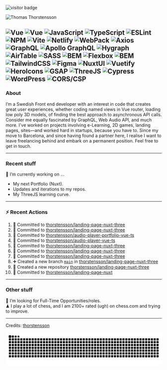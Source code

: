 <img src="https://visitor-badge.laobi.icu/badge?page_id=thorstensson" alt="visitor badge"/></p>

![Thomas Thorstensson](https://github.com/user-attachments/assets/ac4417b0-aae0-422a-b866-3b8120c2d6ff)

![Vue](https://img.shields.io/badge/NUXT-fffff?style=for-the-badge&color=000000)
![Vue](https://img.shields.io/badge/Vue-ffffff?style=for-the-badge&color=000000)
![JavaScript](https://img.shields.io/badge/JavaScript-ffffff?style=for-the-badge&color=000000)
![TypeScript](https://img.shields.io/badge/TypeScript-ffffff?style=for-the-badge&color=000000)
![ESLint](https://img.shields.io/badge/ESLint-ffffff?style=for-the-badge&color=000000)
![NPM](https://img.shields.io/badge/NPM-ffffff?style=for-the-badge&color=000000)
![Vite](https://img.shields.io/badge/Vite-ffffff?style=for-the-badge&color=000000)
![Netlify](https://img.shields.io/badge/Netlify-ffffff?style=for-the-badge&color=000000)
![WebPack](https://img.shields.io/badge/WebPack-ffffff?style=for-the-badge&color=000000)
![Axios](https://img.shields.io/badge/Axios-ffffff?style=for-the-badge&color=000000)
![GraphQL](https://img.shields.io/badge/GraphQL-ffffff?style=for-the-badge&color=000000)
![Apollo GraphQL](https://img.shields.io/badge/Apollo%20GraphQL-ffffff?style=for-the-badge&color=000000)
![Hygraph](https://img.shields.io/badge/Hygraph-ffffff?style=for-the-badge&color=000000)
![AirTable](https://img.shields.io/badge/AirTable-ffffff?style=for-the-badge&color=000000)
![SASS](https://img.shields.io/badge/SASS-ffffff?style=for-the-badge&color=000000)
![BEM](https://img.shields.io/badge/BEM-ffffff?style=for-the-badge&color=000000)
![Flexbox](https://img.shields.io/badge/Flexbox-ffffff?style=for-the-badge&color=000000)
![BEM](https://img.shields.io/badge/BEM-ffffff?style=for-the-badge&color=000000)
![TailwindCSS](https://img.shields.io/badge/TailwindCSS-ffffff?style=for-the-badge&color=000000)
![Figma](https://img.shields.io/badge/Figma-ffffff?style=for-the-badge&color=000000)
![NuxtUI](https://img.shields.io/badge/NuxtUI-ffffff?style=for-the-badge&color=000000)
![Vuetify](https://img.shields.io/badge/Vuetify-ffffff?style=for-the-badge&color=000000)
![HeroIcons](https://img.shields.io/badge/HeroIcons-ffffff?style=for-the-badge&color=000000)
![GSAP](https://img.shields.io/badge/GSAP-ffffff?style=for-the-badge&color=000000)
![ThreeJS](https://img.shields.io/badge/ThreeJS-ffffff?style=for-the-badge&color=000000)
![Cypress](https://img.shields.io/badge/Cypress-ffffff?style=for-the-badge&color=000000)
![WordPress](https://img.shields.io/badge/WordPress-ffffff?style=for-the-badge&color=000000)
![CORS/CSP](https://img.shields.io/badge/CORS/CSP-ffffff?style=for-the-badge&color=000000)
---
### About
I’m a Swedish Front end developer with an interest in code that creates great user experiences, whether coding named views in Vue router, loading low poly 3D models, of finding the best approach to asynchronous API calls. Consider me equally fascinated by GraphQL, Web Audio API, and much more. I've worked on projects involving e-Learning, 2D games, landing pages, sites—and worked hard in startups, because you have to. Since my move to Barcelona, and since having found a partner here, I realise I want to leave freelancing behind and embark on a permanent position. Feel free to get in touch.

---
### Recent stuff
🔭 I’m currently working on ... 
- My next Portfolio (Nuxt).
- Updates and iterations to my repos.
- My ThreeJS learning curve.

---
### :zap: Recent Actions
<!--START_SECTION:activity-->
1. 📝 Committed to [thorstensson/landing-page-nuxt-three](https://github.com/thorstensson/landing-page-nuxt-three/commit/32eeeb37a740bf9d880f1a88d4f8591209d02254)
2. 📝 Committed to [thorstensson/landing-page-nuxt-three](https://github.com/thorstensson/landing-page-nuxt-three/commit/90421217895d3e1e0e52f24563c08b077062e40c)
3. 📝 Committed to [thorstensson/audio-player-portfolio-vue-ts](https://github.com/thorstensson/audio-player-portfolio-vue-ts/commit/5b4898b7b338393cf1fa97cb5a45bee1613d77b8)
4. 📝 Committed to [thorstensson/audio-player-vue-ts](https://github.com/thorstensson/audio-player-vue-ts/commit/da07b301fef7c6c68240ab0979418097655c77f8)
5. 📝 Committed to [thorstensson/landing-page-nuxt-three](https://github.com/thorstensson/landing-page-nuxt-three/commit/ef03549a6b87e3ea760ea139e4dcc845cc2acb1a)
6. 📝 Committed to [thorstensson/landing-page-nuxt-three](https://github.com/thorstensson/landing-page-nuxt-three/commit/eced704311cb69b02b388d0b92686f386bfa2a8f)
7. 📝 Committed to [thorstensson/landing-page-nuxt-three](https://github.com/thorstensson/landing-page-nuxt-three/commit/5f897361f38e2d0e80e9eb9e0f09a68f60ee1297)
8. ➕ Created a new branch [`main`](https://github.com/thorstensson/landing-page-nuxt-three/tree/main) in [thorstensson/landing-page-nuxt-three](https://github.com/thorstensson/landing-page-nuxt-three)
9. 🎉 Created a new repository [thorstensson/landing-page-nuxt-three](https://github.com/thorstensson/landing-page-nuxt-three)
10. 📝 Committed to [thorstensson/landing-page-nuxt](https://github.com/thorstensson/landing-page-nuxt/commit/93b542fc87ddf5e15564ea2dd6cc60ccf99e91de)
<!--END_SECTION:activity-->

---
### Other stuff
💼 I’m looking for Full-Time Opportunities/roles.<br>
♟ I play a lot of chess, and I am 2100+ rated (ugh) on chess.com and trying to improve.


-----
Credits: [thorstensson](https://github.com/thorstensson)

![Snake animation](https://raw.githubusercontent.com/thorstensson/thorstensson/output/github-contribution-grid-snake-dark.svg)
